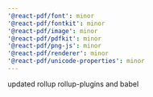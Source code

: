 ```yaml
---
'@react-pdf/font': minor
'@react-pdf/fontkit': minor
'@react-pdf/image': minor
'@react-pdf/pdfkit': minor
'@react-pdf/png-js': minor
'@react-pdf/renderer': minor
'@react-pdf/unicode-properties': minor
---
```


updated rollup rollup-plugins and babel
